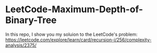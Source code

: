 # LeetCode-Maximum-Depth-of-Binary-Tree

In this repo, I show you my soluion to the LeetCode's problem: https://leetcode.com/explore/learn/card/recursion-i/256/complexity-analysis/2375/

